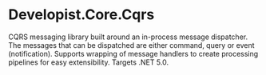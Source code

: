 # Developist.Core.Cqrs
CQRS messaging library built around an in-process message dispatcher. The messages that can be dispatched are either command, query or event (notification). Supports wrapping of message handlers to create processing pipelines for easy extensibility.
Targets .NET 5.0.
